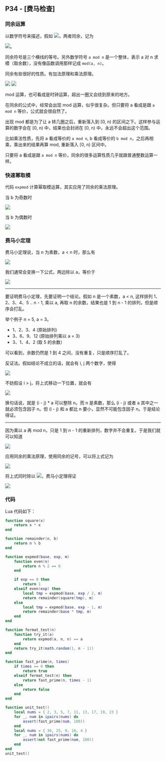 ## P34 - [费马检查]

### 同余运算

以数学符号来描述，假如 <img src="http://latex.codecogs.com/svg.latex?a\bmod n == b\bmod n"/>，两者同余，记为 

<img src="http://latex.codecogs.com/svg.latex?a \equiv b\mod n"/>。

同余符号是三个横线的等号。另外数学符号 `a mod n` 是一个整体，表示 a 对 n 求模（取余数），没有像函数调用那样记成 `mod(a, n)`。

同余有些很好的性质。有加法原理和乘法原理。

<img src="http://latex.codecogs.com/svg.latex?a+b\bmod n = [(a\bmod n)+(b\bmod n)]\bmod n"/>

<img src="http://latex.codecogs.com/svg.latex?ab\bmod n = [(a\bmod n)(b\bmod n)]\bmod n"/>

mod 运算，也可看成是时钟运算，超出一圈又会绕到原来的地方。

在同余的公式中，经常会出现 mod 运算，似乎很复杂。但只要将 a 看成是跟 `a mod n` 等价，公式就会很自然了。

出现 mod 都是为了让 a 转几圈之后，重新落入到 [0, n) 的区间之下。这样参与运算的数字会在 [0, n) 中，结果也会封闭在 [0, n) 中，永远不会超出这个范围。

比如乘法性质，先将 a 看成等价的 `a mod n`, b 看成等价的 `b mod n`，之后再相乘，乘出来的结果再算 mod, 重新落入 [0, n) 区间中。

只要将 a 看成是跟 `a mod n` 等价，同余的很多运算性质几乎就跟普通整数运算一样。

### 快速幂取模

代码 `expmod` 计算幂取模运算，其实应用了同余的乘法原理。

当 b 为奇数时

<img src="http://latex.codecogs.com/svg.latex?a^b\bmod n = aa^{b-1}\bmod n= [(a\bmod n)(a^{b-1}\bmod n)]\bmod n"/>

当 b 为偶数时

<img src="http://latex.codecogs.com/svg.latex?a^b\bmod n = a^{b/2}a^{b/2}\bmod n= (a^{b/2}\bmod n)^{2}\bmod n"/>

### 费马小定理

费马小定理说，当 n 为素数，a < n 时，那么有

<img src="http://latex.codecogs.com/svg.latex?a^{n}\equiv a\mod n"/>

我们通常会变换一下公式，两边除以 a，等价于

<img src="http://latex.codecogs.com/svg.latex?a^{n-1}\equiv 1\mod n"/>

---

要证明费马小定理，先要证明一个结论。假如 n 是一个素数，a < n, 这样排列 1、2、3、4、5 .. n - 1, 乘以 a, 再取 n 的余数，结果也是 1 到 n - 1 的排列，但是顺序会打乱。

举个例子 n = 5, a = 3。

* 1、2、3、4	(原始排列)
* 3、6、9、12 (原始排列乘以 a = 3)
* 3、1、4、2 (取 5 的余数）

可以看到，余数仍然是 1 到 4 之间，没有重复，只是顺序打乱了。

反证法。假如结论不成立的话，就会有 i, j 两个数字，使得

<img src="http://latex.codecogs.com/svg.latex?i * a \equiv j * a\mod n"/>

不妨假设 i > j，将上式移动一下位置，就会有

<img src="http://latex.codecogs.com/svg.latex?(i - j) * a \equiv 0\mod n"/>

换句话说，就是 (i - j) * a 可以整除 n。而 n 是素数，那么 (i - j) 或者 a 其中之一就必须包含因子 n。但 (i - j) 和 a 都比 n 要小，显然不可能包含因子 n。于是结论得证。

---

因为乘以 a 再 mod n，只是 1 到 n - 1 的重新排列，数字并不会重复。于是我们就可以知道

<img src="http://latex.codecogs.com/svg.latex?(1 * 2 * 3 .... n - 1) = (a\bmod n)(2a\bmod n)(3a\bmod n) ... ((n-1)a\bmod n)"/>

应用同余的乘法原理，使用同余的记号，可以将上式记为

<img src="http://latex.codecogs.com/svg.latex?(1 * 2 * 3 .... n - 1) \equiv a * 2a * 3a * ... (n-1)a\mod n"/>

将上式同时除以 <img src="http://latex.codecogs.com/svg.latex?(1 * 2 * 3 .... n - 1)"/>，费马小定理得证

<img src="http://latex.codecogs.com/svg.latex?a^{n-1}\equiv 1\mod n"/>

### 代码

Lua 代码如下：

``` Lua
function square(x) 
    return x * x
end

function remainder(n, b)
    return n % b
end

function expmod(base, exp, m)
    function even(n)
        return n % 2 == 0
    end

    if exp == 0 then 
        return 1
    elseif even(exp) then
        local tmp = expmod(base, exp / 2, m)
        return remainder(square(tmp), m)
    else
        local tmp = expmod(base, exp - 1, m)
        return remainder(base * tmp, m)
    end 
end

function fermat_test(n)
    function try_it(a)
        return expmod(a, n, n) == a 
    end
    return try_it(math.random(1, n - 1))
end

function fast_prime(n, times)
    if times == 0 then
        return true 
    elseif fermat_test(n) then 
        return fast_prime(n, times - 1)
    else 
        return false
    end 
end

function unit_test()
    local nums = { 2, 3, 5, 7, 11, 13, 17, 19, 23 }
    for _, num in ipairs(nums) do 
        assert(fast_prime(num, 100))
    end
    local nums = { 36, 25, 9, 16, 4 }
    for _, num in ipairs(nums) do 
        assert(not fast_prime(num, 100))
    end
end
unit_test()
```
